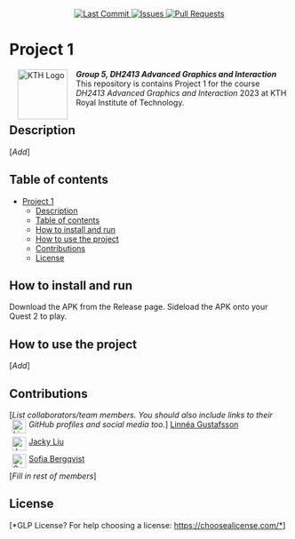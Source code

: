 <p align="center">
    <a href="https://github.com/DH2413-G5/project-1/commits/master">
        <img alt="Last Commit" src="https://img.shields.io/github/last-commit/DH2413-G5/project-1.svg?style=flat-square&logo=github&logoColor=white">
    </a>
    <a href="https://github.com/DH2413-G5/project-1/issues">
        <img alt="Issues" src="https://img.shields.io/github/issues-raw/DH2413-G5/project-1.svg?style=flat-square&logo=github&logoColor=white">
    </a>
    <a href="https://github.com/DH2413-G5/project-1/pulls">
        <img alt="Pull Requests" src="https://img.shields.io/github/issues-pr-raw/DH2413-G5/project-1.svg?style=flat-square&logo=github&logoColor=white">
    </a>
</p>

# Project 1
<img src="https://upload.wikimedia.org/wikipedia/en/thumb/e/e0/KTH_Royal_Institute_of_Technology_logo.svg/1200px-KTH_Royal_Institute_of_Technology_logo.svg.png" alt="KTH Logo" align="left" width="90" height="90" style="vertical-align:middle;margin:0px 15px">

***Group 5, DH2413 Advanced Graphics and Interaction***
This repository is contains Project 1 for the course *DH2413 Advanced Graphics and Interaction* 2023 at KTH Royal Institute of Technology.


## Description
[*Add*]


## Table of contents

- [Project 1](#project-1)
  - [Description](#description)
  - [Table of contents](#table-of-contents)
  - [How to install and run](#how-to-install-and-run)
  - [How to use the project](#how-to-use-the-project)
  - [Contributions](#contributions)
  - [License](#license)


## How to install and run

Download the APK from the Release page. Sideload the APK onto your Quest 2 to play.



## How to use the project
[*Add*]


## Contributions
[*List collaborators/team members. You should also include links to their GitHub profiles and social media too.*]
<a href="https://github.com/gustafssonlinnea"><img src="https://avatars.githubusercontent.com/u/70338667?v=4" width="25" height="25" style="vertical-align:middle;margin:0px 5px" alt="Linnéa Gustafsson" align="left"/></a> [Linnéa Gustafsson](https://github.com/gustafssonlinnea)

<a href="https://github.com/JackyL56"><img src="https://avatars.githubusercontent.com/u/22663725" width="25" height="25" style="vertical-align:middle;margin:0px 5px" alt="Jacky Liu" align="left"/></a> [Jacky Liu](https://github.com/JackyL56)

<a href="https://github.com/sofiabergqvist"><img src="https://avatars.githubusercontent.com/u/77806658?v=4" width="25" height="25" style="vertical-align:middle;margin:0px 5px" alt="Sofia Bergqvist" align="left"/></a> [Sofia Bergqvist](https://github.com/sofiabergqvist)

[*Fill in rest of members*]


## License
[*GLP License? For help choosing a license: https://choosealicense.com/*]
